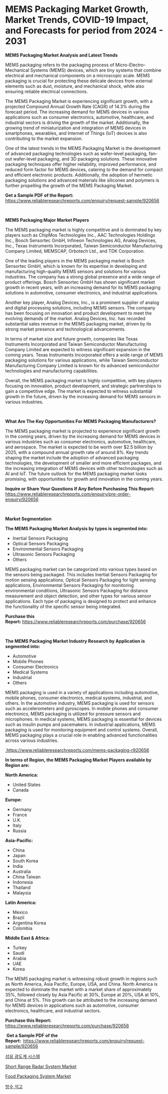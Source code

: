 <p><h1>MEMS Packaging Market Growth, Market Trends, COVID-19 Impact, and Forecasts for period from 2024 - 2031</h1></p><p><strong>MEMS Packaging Market Analysis and Latest Trends</strong></p>
<p><p>MEMS packaging refers to the packaging process of Micro-Electro-Mechanical Systems (MEMS) devices, which are tiny systems that combine electrical and mechanical components on a microscopic scale. MEMS packaging is crucial for protecting these delicate devices from external elements such as dust, moisture, and mechanical shock, while also ensuring reliable electrical connections.</p><p>The MEMS Packaging Market is experiencing significant growth, with a projected Compound Annual Growth Rate (CAGR) of 14.3% during the forecast period. The increasing demand for MEMS devices in various applications such as consumer electronics, automotive, healthcare, and industrial sectors is driving the growth of the market. Additionally, the growing trend of miniaturization and integration of MEMS devices in smartphones, wearables, and Internet of Things (IoT) devices is also contributing to the market expansion.</p><p>One of the latest trends in the MEMS Packaging Market is the development of advanced packaging technologies such as wafer-level packaging, fan-out wafer-level packaging, and 3D packaging solutions. These innovative packaging techniques offer higher reliability, improved performance, and reduced form factor for MEMS devices, catering to the demand for compact and efficient electronic products. Additionally, the adoption of hermetic packaging solutions and advanced materials like silicones and polymers is further propelling the growth of the MEMS Packaging Market.</p></p>
<p><strong>Get a Sample PDF of the Report:&nbsp;</strong> <a href="https://www.reliableresearchreports.com/enquiry/request-sample/920656">https://www.reliableresearchreports.com/enquiry/request-sample/920656</a></p>
<p>&nbsp;</p>
<p><strong>MEMS Packaging Major Market Players</strong></p>
<p><p>The MEMS packaging market is highly competitive and is dominated by key players such as ChipMos Technologies Inc., AAC Technologies Holdings Inc., Bosch Sensortec GmbH, Infineon Technologies AG, Analog Devices, Inc., Texas Instruments Incorporated, Taiwan Semiconductor Manufacturing Company Limited, MEMSCAP, Orbotech Ltd., and TDK Corporation.</p><p>One of the leading players in the MEMS packaging market is Bosch Sensortec GmbH, which is known for its expertise in developing and manufacturing high-quality MEMS sensors and solutions for various industries. The company has a strong global presence and a wide range of product offerings. Bosch Sensortec GmbH has shown significant market growth in recent years, with an increasing demand for its MEMS packaging solutions in automotive, consumer electronics, and industrial applications.</p><p>Another key player, Analog Devices, Inc., is a prominent supplier of analog and digital processing solutions, including MEMS sensors. The company has been focusing on innovation and product development to meet the evolving demands of the market. Analog Devices, Inc. has recorded substantial sales revenue in the MEMS packaging market, driven by its strong market presence and technological advancements.</p><p>In terms of market size and future growth, companies like Texas Instruments Incorporated and Taiwan Semiconductor Manufacturing Company Limited are expected to witness significant expansion in the coming years. Texas Instruments Incorporated offers a wide range of MEMS packaging solutions for various applications, while Taiwan Semiconductor Manufacturing Company Limited is known for its advanced semiconductor technologies and manufacturing capabilities.</p><p>Overall, the MEMS packaging market is highly competitive, with key players focusing on innovation, product development, and strategic partnerships to gain a competitive edge. The market is expected to witness substantial growth in the future, driven by the increasing demand for MEMS sensors in various industries.</p></p>
<p>&nbsp;</p>
<p><strong>What Are The Key Opportunities For MEMS Packaging Manufacturers?</strong></p>
<p><p>The MEMS packaging market is projected to experience significant growth in the coming years, driven by the increasing demand for MEMS devices in various industries such as consumer electronics, automotive, healthcare, and aerospace. The market is expected to be worth over $2.5 billion by 2025, with a compound annual growth rate of around 8%. Key trends shaping the market include the adoption of advanced packaging technologies, the development of smaller and more efficient packages, and the increasing integration of MEMS devices with other technologies such as AI and IoT. The future outlook for the MEMS packaging market looks promising, with opportunities for growth and innovation in the coming years.</p></p>
<p><strong>Inquire or Share Your Questions If Any Before Purchasing This Report:</strong> <a href="https://www.reliableresearchreports.com/enquiry/pre-order-enquiry/920656">https://www.reliableresearchreports.com/enquiry/pre-order-enquiry/920656</a></p>
<p>&nbsp;</p>
<p><strong>Market Segmentation</strong></p>
<p><strong>The MEMS Packaging Market Analysis by types is segmented into:</strong></p>
<p><ul><li>Inertial Sensors Packaging</li><li>Optical Sensors Packaging</li><li>Environmental Sensors Packaging</li><li>Ultrasonic Sensors Packaging</li><li>Others</li></ul></p>
<p><p>MEMS packaging market can be categorized into various types based on the sensors being packaged. This includes Inertial Sensors Packaging for motion sensing applications, Optical Sensors Packaging for light sensing applications, Environmental Sensors Packaging for monitoring environmental conditions, Ultrasonic Sensors Packaging for distance measurement and object detection, and other types for various sensor applications. Each type of packaging is designed to protect and enhance the functionality of the specific sensor being integrated.</p></p>
<p><strong>Purchase this Report:&nbsp;</strong><a href="https://www.reliableresearchreports.com/purchase/920656">https://www.reliableresearchreports.com/purchase/920656</a></p>
<p>&nbsp;</p>
<p><strong>The MEMS Packaging Market Industry Research by Application is segmented into:</strong></p>
<p><ul><li>Automotive</li><li>Mobile Phones</li><li>Consumer Electronics</li><li>Medical Systems</li><li>Industrial</li><li>Others</li></ul></p>
<p><p>MEMS packaging is used in a variety of applications including automotive, mobile phones, consumer electronics, medical systems, industrial, and others. In the automotive industry, MEMS packaging is used for sensors such as accelerometers and gyroscopes. In mobile phones and consumer electronics, MEMS packaging is utilized for pressure sensors and microphones. In medical systems, MEMS packaging is essential for devices such as insulin pumps and pacemakers. In industrial applications, MEMS packaging is used for monitoring equipment and control systems. Overall, MEMS packaging plays a crucial role in enabling advanced functionalities across various industries.</p></p>
<p><a href="https://www.reliableresearchreports.com/mems-packaging-r920656">&nbsp;https://www.reliableresearchreports.com/mems-packaging-r920656</a></p>
<p><strong>In terms of Region, the MEMS Packaging Market Players available by Region are:</strong></p>
<p>
    <p> <strong> North America: </strong>
        <ul>
            <li>United States</li>
            <li>Canada</li>
        </ul>
        </p> 
    <p> <strong> Europe: </strong>
        <ul>
            <li>Germany</li>
            <li>France</li>
            <li>U.K.</li>
            <li>Italy</li>
            <li>Russia</li>
        </ul>
        </p> 
    <p> <strong> Asia-Pacific: </strong>
        <ul>
            <li>China</li>
            <li>Japan</li>
            <li>South Korea</li>
            <li>India</li>
            <li>Australia</li>
            <li>China Taiwan</li>
            <li>Indonesia</li>
            <li>Thailand</li>
            <li>Malaysia</li>
        </ul>
        </p> 
    <p> <strong> Latin America: </strong>
        <ul>
            <li>Mexico</li>
            <li>Brazil</li>
            <li>Argentina Korea</li>
            <li>Colombia</li>
        </ul>
        </p> 
    <p> <strong> Middle East & Africa: </strong>
        <ul>
            <li>Turkey</li>
            <li>Saudi</li>
            <li>Arabia</li>
            <li>UAE</li>
            <li>Korea</li>
        </ul>
    </p>
    </p>
<p><p>The MEMS packaging market is witnessing robust growth in regions such as North America, Asia Pacific, Europe, USA, and China. North America is expected to dominate the market with a market share of approximately 35%, followed closely by Asia Pacific at 30%, Europe at 20%, USA at 10%, and China at 5%. This growth can be attributed to the increasing demand for MEMS devices in applications such as automotive, consumer electronics, healthcare, and industrial sectors.</p></p>
<p><strong>Purchase this Report: </strong><a href="https://www.reliableresearchreports.com/purchase/920656">https://www.reliableresearchreports.com/purchase/920656</a></p>
<p>&nbsp;<strong>Get a Sample PDF of the Report:&nbsp;&nbsp;</strong><a href="https://www.reliableresearchreports.com/enquiry/request-sample/920656">https://www.reliableresearchreports.com/enquiry/request-sample/920656</a></p>
<p><strong></strong></p>
<p><p><a href="https://github.com/TimmyMann6767/Market-Research-Report-List-1/blob/main/290546850210.md">섬유 광도계 시스템</a></p><p><a href="https://www.linkedin.com/pulse/short-range-radar-system-market-insight-trends-growth-forecasted-bxwmc">Short Range Radar System Market</a></p><p><a href="https://www.linkedin.com/pulse/food-packaging-system-market-furnishes-information-share-trends-2cedc">Food Packaging System Market</a></p><p><a href="https://github.com/khytkeqagplkzqvh/Market-Research-Report-List-2/blob/main/199238350209.md">방수 석고</a></p></p>